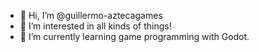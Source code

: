 - 👋 Hi, I’m @guillermo-aztecagames
- 👀 I’m interested in all kinds of things!
- 🌱 I’m currently learning game programming with Godot.


<!---
guillermo-aztecagames/guillermo-aztecagames is a ✨ special ✨ repository because its `README.md` (this file) appears on your GitHub profile.
You can click the Preview link to take a look at your changes.
--->
